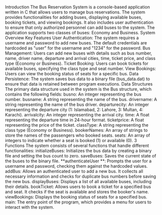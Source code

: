 Introduction 
The Bus Reservation System is a console-based application written in C that allows 
users to manage bus reservations. The system provides functionalities for adding 
buses, displaying available buses, booking tickets, and viewing bookings. It also 
includes user authentication to ensure that only authorized personnel can add 
buses to the system. The application supports two classes of buses: Economy and 
Business. 
System Overview 
Key Features 
User Authentication: The system requires a username and password to add 
new buses. The default credentials are hardcoded as "user" for the username and 
"1234" for the password. 
Bus Management: Users can add new buses with details such as bus number, 
name, driver name, departure and arrival cities, time, ticket price, and class type 
(Economy or Business). 
Ticket Booking: Users can book tickets for available buses, specifying the class 
type and seat number. 
View Bookings: Users can view the booking status of seats for a specific bus. 
Data Persistence: The system saves bus data to a binary file (bus_data.dat) to 
ensure that data is retained between program executions. 
Data Structures 
The primary data structure used in the system is the Bus structure, which contains 
the following fields: 
busno: An integer representing the bus number. 
busname: A string representing the name of the bus. 
drivername: A string representing the name of the bus driver. 
departurecity: An integer representing the departure city (1: Islamabad, 2: 
Lahore, 3: Multan, 4: Karachi). 
arrivalcity: An integer representing the arrival city. 
time: A float representing the departure time in 24-hour format. 
ticketprice: A float representing the price of the ticket. 
classType: A string representing the class type (Economy or Business). 
bookerNames: An array of strings to store the names of the passengers who 
booked seats. 
seats: An array of integers to indicate whether a seat is booked (1) or available 
(0).
3 
Functions 
The system consists of several functions that handle different functionalities: 
initializeBuses: Initializes the bus data by creating a binary file and setting the bus 
count to zero. 
saveBuses: Saves the current state of the buses to the binary file. 
**authenticateUser **: Prompts the user for a username and password, 
checking them against the hardcoded values. 
addBus: Allows an authenticated user to add a new bus. It collects all necessary 
information and checks for duplicate bus numbers before saving the new bus. 
displayBuses: Displays a list of all available buses, including their details. 
bookTicket: Allows users to book a ticket for a specified bus and seat. It checks 
if the seat is available and stores the booker's name. 
viewBookings: Displays the booking status of seats for a specified bus. 
main: The entry point of the program, which provides a menu for users to 
interact with the system. 
